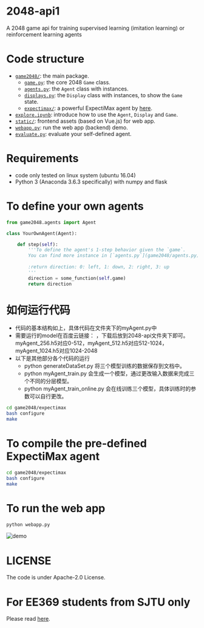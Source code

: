 # 2048-api1
A 2048 game api for training supervised learning (imitation learning) or reinforcement learning agents

# Code structure
* [`game2048/`](game2048/): the main package.
    * [`game.py`](game2048/game.py): the core 2048 `Game` class.
    * [`agents.py`](game2048/agents.py): the `Agent` class with instances.
    * [`displays.py`](game2048/displays.py): the `Display` class with instances, to show the `Game` state.
    * [`expectimax/`](game2048/expectimax): a powerful ExpectiMax agent by [here](https://github.com/nneonneo/2048-ai).
* [`explore.ipynb`](explore.ipynb): introduce how to use the `Agent`, `Display` and `Game`.
* [`static/`](static/): frontend assets (based on Vue.js) for web app.
* [`webapp.py`](webapp.py): run the web app (backend) demo.
* [`evaluate.py`](evaluate.py): evaluate your self-defined agent.

# Requirements
* code only tested on linux system (ubuntu 16.04)
* Python 3 (Anaconda 3.6.3 specifically) with numpy and flask

# To define your own agents
```python
from game2048.agents import Agent

class YourOwnAgent(Agent):

    def step(self):
        '''To define the agent's 1-step behavior given the `game`.
        You can find more instance in [`agents.py`](game2048/agents.py).
        
        :return direction: 0: left, 1: down, 2: right, 3: up
        '''
        direction = some_function(self.game)
        return direction

```
# 如何运行代码
* 代码的基本结构如上，具体代码在文件夹下的myAgent.py中
* 需要运行的model在百度云链接：      ，下载后放到2048-api文件夹下即可。myAgent_256.h5对应0-512，myAgent_512.h5对应512-1024，myAgent_1024.h5对应1024-2048
* 以下是其他部分各个代码的运行
	* python generateDataSet.py  将三个模型训练的数据保存到文档中。
	* python myAgent_train.py  会生成一个模型，通过更改输入数据来完成三个不同的分层模型。
	* python myAgent_train_online.py  会在线训练三个模型，具体训练时的参数可以自行更改。
```bash
cd game2048/expectimax
bash configure
make
```
# To compile the pre-defined ExpectiMax agent

```bash
cd game2048/expectimax
bash configure
make
```

# To run the web app
```bash
python webapp.py
```
![demo](preview2048.gif)

# LICENSE
The code is under Apache-2.0 License.

# For EE369 students from SJTU only
Please read [here](EE369.md).
